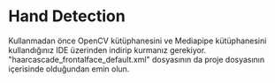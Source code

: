 # Hand Detection

Kullanmadan önce OpenCV kütüphanesini ve Mediapipe kütüphanesini kullandığınız IDE üzerinden indirip kurmanız gerekiyor.  
"haarcascade_frontalface_default.xml" dosyasının da proje dosyasının içerisinde olduğundan emin olun.
